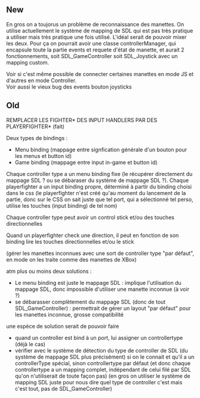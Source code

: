 ## New
En gros on a toujorus un problème de reconnaissance des manettes. On utilise actuellement le système de mapping de SDL qui est pas très pratique a utiliser mais très pratique une fois utilisé. L'idéal serait de pouvoir mixer les deux. Pour ça on pourrait avoir une classe controllerManager, qui encapsule toute la partie events et requete d'état de manette, et aurait 2 fonctionnements, soit SDL_GameController soit SDL_Joystick avec un mapping custom. 

Voir si c'est même possible de connecter certaines manettes en mode JS et d'autres en mode Controller.  
Voir aussi le vieux bug des events bouton joysticks  

## Old
REMPLACER LES FIGHTER* DES INPUT HANDLERS PAR DES PLAYERFIGHTER* (fait)

Deux types de bindings : 
- Menu binding (mappage entre signfication générale d'un bouton pour les menus et button id)
- Game binding (mappage entre input in-game et button id)

Chaque controller type a un menu binding fixe (le récupérer directement du mappage SDL ? ou se débaraser du système de mappage SDL ?).
Chaque playerfighter a un input binding propre, déterminé à partir du binding choisi dans le css (le playerfighter n'est créé qu'au moment du lancement de la partie, donc sur le CSS on sait juste que tel port, qui a sélectionné tel perso, utilise les touches (input binding) de tel nom)

Chaque controller type peut avoir un control stick et/ou des touches directionnelles

Quand un playerfighter check une direction, il peut en fonction de son binding lire les touches directionnelles et/ou le stick

(gérer les manettes inconnues avec une sort de controller type "par défaut", en mode on les traite comme des manettes de XBox)

atm plus ou moins deux solutions :
- Le menu binding est juste le mappage SDL : implique l'utilisation du mappage SDL, donc impossible d'utiliser une manette inconnue (à voir ?)
- se débarasser complètement du mappage SDL (donc de tout SDL_GameController) : permettrait de gérer un layout "par défaut" pour les manettes inconnue, grosse compatibilité

une espèce de solution serait de pouvoir faire
- quand un controller est bind à un port, lui assigner un controllertype (déjà le cas)
- vérifier avec le système de détection du type de controller de SDL (du système de mappage SDL plus précisément) si on le connait et qu'il a un controllerType spécial, sinon controllertype par défaut (et donc chaque controllertype a un mapping complet, indépendant de celui filé par SDL qu'on n'utiliserait de toute façon pas)
(en gros on utiliser le système de mapping SDL juste pour nous dire quel type de controller c'est mais c'est tout, pas de SDL_GameController)